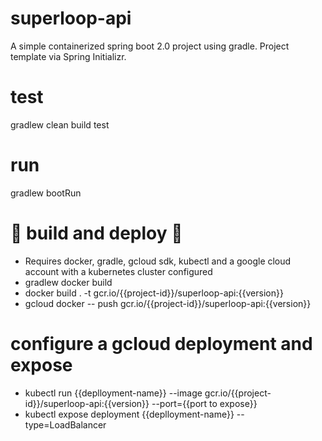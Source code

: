 # superloop-api
A simple containerized spring boot 2.0 project using gradle. Project template via Spring Initializr.

# test
gradlew clean build test

# run
gradlew bootRun

# :ship: build and deploy :ship:
  - Requires docker, gradle, gcloud sdk, kubectl and a google cloud account with a kubernetes cluster configured
  - gradlew docker build
  - docker build . -t gcr.io/{{project-id}}/superloop-api:{{version}}
  - gcloud docker -- push gcr.io/{{project-id}}/superloop-api:{{version}}

# configure a gcloud deployment and expose
  - kubectl run {{deplloyment-name}} --image gcr.io/{{project-id}}/superloop-api:{{version}} --port={{port to expose}}
  - kubectl expose deployment {{deplloyment-name}} --type=LoadBalancer

